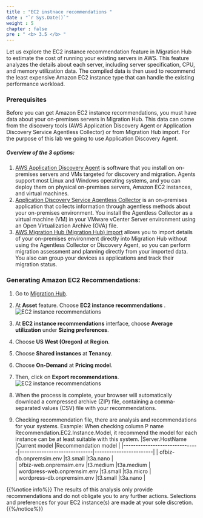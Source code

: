 ```yaml
---
title : "EC2 instnace recommendations "
date : "`r Sys.Date()`"
weight : 5
chapter : false
pre : " <b> 3.5 </b> "
---
```

Let us explore the EC2 instance recommendation feature in Migration Hub to estimate the cost of running your existing servers in AWS. This feature analyzes the details about each server, including server specification, CPU, and memory utilization data. The compiled data is then used to recommend the least expensive Amazon EC2 instance type that can handle the existing performance workload.

### Prerequisites
Before you can get Amazon EC2 instance recommendations, you must have data about your on-premises servers in Migration Hub. This data can come from the discovery tools (AWS Application Discovery Agent or Application Discovery Service Agentless Collector) or from Migration Hub import. For the purpose of this lab we going to use Application Discovery Agent.

##### Overview of the 3 options:
1. [AWS Application Discovery Agent](https://docs.aws.amazon.com/application-discovery/latest/userguide/discovery-agent.html) is software that you install on on-premises servers and VMs targeted for discovery and migration. Agents support most Linux and Windows operating systems, and you can deploy them on physical on-premises servers, Amazon EC2 instances, and virtual machines.
2. [Application Discovery Service Agentless Collector](https://docs.aws.amazon.com/application-discovery/latest/userguide/agentless-collector.html) is an on-premises application that collects information through agentless methods about your on-premises environment. You install the Agentless Collector as a virtual machine (VM) in your VMware vCenter Server environment using an Open Virtualization Archive (OVA) file.
3. [AWS Migration Hub (Migration Hub) import](https://docs.aws.amazon.com/application-discovery/latest/userguide/discovery-import.html) allows you to import details of your on-premises environment directly into Migration Hub without using the Agentless Collector or Discovery Agent, so you can perform migration assessment and planning directly from your imported data. You also can group your devices as applications and track their migration status.

### Generating Amazon EC2 Recommendations:
1. Go to [Migration Hub](https://us-west-2.console.aws.amazon.com/migrationhub/home?region=us-west-2#/dashboard).
2. At **Asset** feature. Choose **EC2 instance recommendations** .
![EC2 instance recommendations](../../images/3.discoveryexistinginfra/3.5ec2recommendation/3.5.1ec2recommendation.png?width=90pc)
3. At  **EC2 instance recommendations** interface, choose **Average utilization** under **Sizing preferences**.
4. Choose **US West (Oregon)** at **Region**.
5. Choose **Shared instances** at **Tenancy**.
6. Choose **On-Demand** at **Pricing model**.
7. Then, click on **Export recommendations**.
![EC2 instance recommendations](../../images/3.discoveryexistinginfra/3.5ec2recommendation/3.5.2ec2recommendation.png?width=90pc)

8. When the process is complete, your browser will automatically download a compressed archive (ZIP) file, containing a comma-separated values (CSV) file with your recommendations.
9. Checking recommendation file, there are analysis and recommendations for your systems. Example: When checking column P name Recommendation.EC2.Instance.Model, it recommend the model for each instance can be at least suitable with this system.
|Server.HostName                |Current model                 |Recommendation model    |
|-------------------------------|------------------------------|------------------------|
| ofbiz-db.onpremsim.env        |t3.small                      |t3a.nano                |      
| ofbiz-web.onpremsim.env       |t3.medium                     |t3a.medium              |      
| wordpress-web.onpremsim.env   |t3.small                      |t3a.micro               |      
| wordpress-db.onpremsim.env    |t3.small                      |t3a.nano                |      

 {{%notice info%}}
The results of this analysis only provide recommendations and do not obligate you to any further actions. Selections and preferences for your EC2 instance(s) are made at your sole discretion.
{{%/notice%}}
